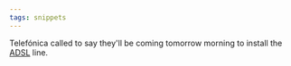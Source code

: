 ```yaml
---
tags: snippets
---
```


Telefónica called to say they'll be coming tomorrow morning to install the [ADSL](/wiki/ADSL) line.
